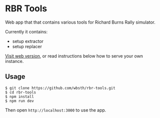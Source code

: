 # RBR Tools

Web app that that contains various tools for Richard Burns Rally simulator.

Currently it contains:
- setup extractor
- setup replacer

[Visit web version](http://rbr-tools.vercel.app), or read instructions below how to serve your own instance.

## Usage

```
$ git clone https://github.com/wbsth/rbr-tools.git
$ cd rbr-tools
$ npm install
$ npm run dev
```

Then open `http://localhost:3000` to use the app.
